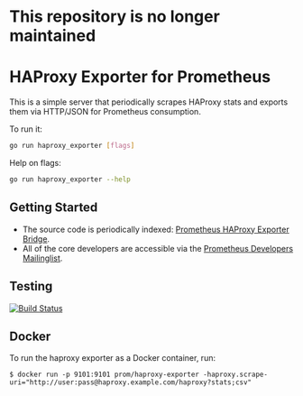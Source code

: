# This repository is no longer maintained
# HAProxy Exporter for Prometheus

This is a simple server that periodically scrapes HAProxy stats and exports them via HTTP/JSON for Prometheus
consumption.

To run it:

```bash
go run haproxy_exporter [flags]
```

Help on flags:
```bash
go run haproxy_exporter --help
```

## Getting Started
  * The source code is periodically indexed: [Prometheus HAProxy Exporter Bridge](http://godoc.org/github.com/prometheus/haproxy_exporter).
  * All of the core developers are accessible via the [Prometheus Developers Mailinglist](https://groups.google.com/forum/?fromgroups#!forum/prometheus-developers).

## Testing

[![Build Status](https://travis-ci.org/prometheus/haproxy_exporter.png?branch=master)](https://travis-ci.org/prometheus/haproxy_exporter)

## Docker

To run the haproxy exporter as a Docker container, run:

    $ docker run -p 9101:9101 prom/haproxy-exporter -haproxy.scrape-uri="http://user:pass@haproxy.example.com/haproxy?stats;csv"

